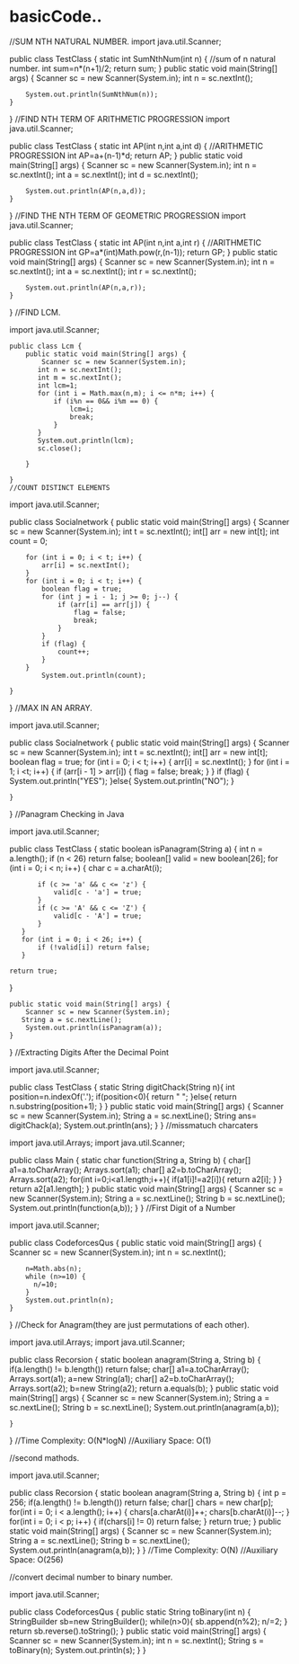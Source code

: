 # basicCode..
//SUM NTH NATURAL NUMBER.
import java.util.Scanner;

public class TestClass {
    static int SumNthNum(int n) {
        //sum of n natural number.
        int sum=n*(n+1)/2;
        return sum;
    }
    public static void main(String[] args) {
        Scanner sc = new Scanner(System.in);
        int n = sc.nextInt();

        System.out.println(SumNthNum(n));
    }
}
//FIND NTH TERM OF ARITHMETIC PROGRESSION
import java.util.Scanner;

public class TestClass {
    static int AP(int n,int a,int d) {
        //ARITHMETIC PROGRESSION
        int AP=a+(n-1)*d;
        return AP;
    }
    public static void main(String[] args) {
        Scanner sc = new Scanner(System.in);
        int n = sc.nextInt();
        int a = sc.nextInt();
        int d = sc.nextInt();

        System.out.println(AP(n,a,d));
    }
}
//FIND THE NTH TERM OF GEOMETRIC PROGRESSION
import java.util.Scanner;

public class TestClass {
    static int AP(int n,int a,int r) {
        //ARITHMETIC PROGRESSION
        int GP=a*(int)Math.pow(r,(n-1));
        return GP;
    }
    public static void main(String[] args) {
        Scanner sc = new Scanner(System.in);
        int n = sc.nextInt();
        int a = sc.nextInt();
        int r = sc.nextInt();

        System.out.println(AP(n,a,r));
    }
}
//FIND LCM.

import java.util.Scanner;

    public class Lcm {
        public static void main(String[] args) {
            Scanner sc = new Scanner(System.in);
           int n = sc.nextInt();
           int m = sc.nextInt();
           int lcm=1;
           for (int i = Math.max(n,m); i <= n*m; i++) {
               if (i%n == 0&& i%m == 0) {
                   lcm=i;
                   break;
               }
           }
           System.out.println(lcm);
           sc.close();

        }

    }
    //COUNT DISTINCT ELEMENTS

    
import java.util.Scanner;

public class Socialnetwork {
    public static void main(String[] args) {
        Scanner sc = new Scanner(System.in);
        int t = sc.nextInt();
        int[] arr = new int[t];
        int count = 0;

        for (int i = 0; i < t; i++) {
            arr[i] = sc.nextInt();
        }
        for (int i = 0; i < t; i++) {
            boolean flag = true;
            for (int j = i - 1; j >= 0; j--) {
                if (arr[i] == arr[j]) {
                    flag = false;
                    break;
                }
            }
            if (flag) {
                count++;
            }
        }
            System.out.println(count);

    }
}
//MAX IN AN ARRAY.

import java.util.Scanner;

public class Socialnetwork {
    public static void main(String[] args) {
        Scanner sc = new Scanner(System.in);
        int t = sc.nextInt();
        int[] arr = new int[t];
         boolean flag = true;
        for (int i = 0; i < t; i++) {
            arr[i] = sc.nextInt();
        }
        for (int i = 1; i <t; i++) {
            if (arr[i - 1] > arr[i]) {
                flag = false;
                break;
            }
        }
        if (flag) {
            System.out.println("YES");
        }else{
            System.out.println("NO");
        }

    }
}
//Panagram Checking in Java

import java.util.Scanner;

public  class TestClass {
   static boolean isPanagram(String a) {
       int n = a.length();
       if (n < 26) return false;
       boolean[] valid = new boolean[26];
       for (int i = 0; i < n; i++) {
           char c = a.charAt(i);

           if (c >= 'a' && c <= 'z') {
               valid[c - 'a'] = true;
           }
           if (c >= 'A' && c <= 'Z') {
               valid[c - 'A'] = true;
           }
       }
       for (int i = 0; i < 26; i++) {
           if (!valid[i]) return false;
       }

    return true;

   }

    public static void main(String[] args) {
        Scanner sc = new Scanner(System.in);
       String a = sc.nextLine();
        System.out.println(isPanagram(a));
    }
}
//Extracting Digits After the Decimal Point

import java.util.Scanner;

public  class TestClass {
  static String digitChack(String n){
      int position=n.indexOf('.');
      if(position<0){
          return " ";
      }else{
          return n.substring(position+1);
      }
   }
    public static void main(String[] args) {
        Scanner sc = new Scanner(System.in);
       String a = sc.nextLine();
      String ans= digitChack(a);
      System.out.println(ans);
    }
}
//missmatuch charcaters

import java.util.Arrays;
import java.util.Scanner;

public class Main {
     static char function(String a, String b) {
         char[] a1=a.toCharArray();
         Arrays.sort(a1);
         char[] a2=b.toCharArray();
         Arrays.sort(a2);
         for(int i=0;i<a1.length;i++){
             if(a1[i]!=a2[i]){
                 return a2[i];
             }
         }
         return a2[a1.length];
     }
    public static void main(String[] args) {
       Scanner sc = new Scanner(System.in);
     String a = sc.nextLine();
     String b = sc.nextLine();
     System.out.println(function(a,b));
}
}
//First Digit of a Number

import java.util.Scanner;

public class CodeforcesQus {
    public static void main(String[] args) {
        Scanner sc = new Scanner(System.in);
        int n = sc.nextInt();

        n=Math.abs(n);
        while (n>=10) {
          n/=10;
        }
        System.out.println(n);
    }
}
//Check for Anagram(they are just permutations of each other).

import java.util.Arrays;
import java.util.Scanner;

public class Recorsion {
    static boolean anagram(String a, String b) {
        if(a.length() != b.length()) return false;
        char[] a1=a.toCharArray();
        Arrays.sort(a1);
        a=new String(a1);
        char[] a2=b.toCharArray();
        Arrays.sort(a2);
        b=new String(a2);
        return a.equals(b);
    }
    public static void main(String[] args) {
        Scanner sc = new Scanner(System.in);
        String a = sc.nextLine();
        String b = sc.nextLine();
        System.out.println(anagram(a,b));

    }
}
//Time Complexity: O(N*logN)
//Auxiliary Space: O(1)

//second mathods.

import java.util.Scanner;

public class Recorsion {
    static boolean anagram(String a, String b) {
        int p = 256;
        if(a.length() != b.length()) return false;
        char[] chars = new char[p];
        for(int i = 0; i < a.length(); i++) {
            chars[a.charAt(i)]++;
            chars[b.charAt(i)]--;
        }
        for(int i = 0; i < p; i++) {
            if(chars[i] != 0) return false;
        }
        return true;
    }
    public static void main(String[] args) {
        Scanner sc = new Scanner(System.in);
        String a = sc.nextLine();
        String b = sc.nextLine();
        System.out.println(anagram(a,b));
    }
}
//Time Complexity: O(N)
//Auxiliary Space: O(256)

//convert decimal number to binary number.

import java.util.Scanner;

public class CodeforcesQus {
    public static String toBinary(int n) {
        StringBuilder sb=new StringBuilder();
        while(n>0){
            sb.append(n%2);
            n/=2;
        }
        return sb.reverse().toString();
    }
    public static void main(String[] args) {
        Scanner sc = new Scanner(System.in);
        int n = sc.nextInt();
        String s = toBinary(n);
        System.out.println(s);
    }
}
